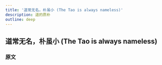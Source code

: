 ```yaml
---
title: '道常无名，朴虽小 (The Tao is always nameless)'
description: 道的质朴
outline: deep
---
```


## 道常无名，朴虽小 (The Tao is always nameless)

### 原文

